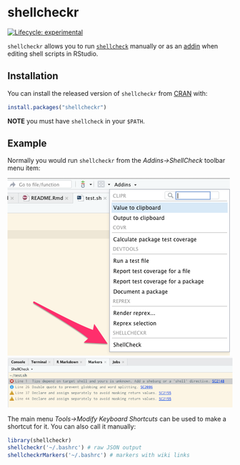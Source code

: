 
<!-- README.md is generated from README.Rmd. Please edit that file -->

# shellcheckr

<!-- badges: start -->

[![Lifecycle:
experimental](https://img.shields.io/badge/lifecycle-experimental-orange.svg)](https://www.tidyverse.org/lifecycle/#experimental)
<!-- badges: end -->

`shellcheckr` allows you to run
[`shellcheck`](https://www.shellcheck.net/) manually or as an
[addin](https://rstudio.github.io/rstudioaddins/) when editing shell
scripts in RStudio.

## Installation

You can install the released version of `shellcheckr` from
[CRAN](https://CRAN.R-project.org) with:

``` r
install.packages("shellcheckr")
```

**NOTE** you must have `shellcheck` in your `$PATH`.

## Example

Normally you would run `shellcheckr` from the *Addins-\>ShellCheck*
toolbar menu item:

![Addin menu item](man/figures/addin-menu-item.png)
![Markers](man/figures/markers.png)

The main menu *Tools-\>Modify Keyboard Shortcuts* can be used to make a
shortcut for it. You can also call it manually:

``` r
library(shellcheckr)
shellcheckr('~/.bashrc') # raw JSON output
shellcheckrMarkers('~/.bashrc') # markers with wiki links
```
